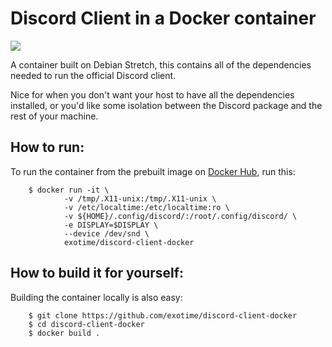 # Discord Client in a Docker container

[![](https://images.microbadger.com/badges/image/exotime/discord-client-docker.svg)](https://microbadger.com/images/exotime/discord-client-docker)

A container built on Debian Stretch, this contains all of the dependencies needed
to run the official Discord client.

Nice for when you don't want your host to have all the dependencies installed,
or you'd like some isolation between the Discord package and the rest of your
machine.

## How to run:
To run the container from the prebuilt image on [Docker Hub](https://hub.docker.com/r/exotime/discord-client-docker/), run this:

```shell
    $ docker run -it \
            -v /tmp/.X11-unix:/tmp/.X11-unix \
            -v /etc/localtime:/etc/localtime:ro \
            -v ${HOME}/.config/discord/:/root/.config/discord/ \
            -e DISPLAY=$DISPLAY \
            --device /dev/snd \
            exotime/discord-client-docker
```

## How to build it for yourself:

Building the container locally is also easy:

```shell
    $ git clone https://github.com/exotime/discord-client-docker
    $ cd discord-client-docker
    $ docker build .
```
